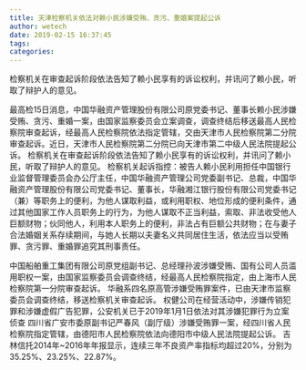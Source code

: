 ```yaml
---
title: 天津检察机关依法对赖小民涉嫌受贿、贪污、重婚案提起公诉
author: wetech
date: 2019-02-15 16:37:45
tags: 
categories: 
---
```

检察机关在审查起诉阶段依法告知了赖小民享有的诉讼权利，并讯问了赖小民，听取了辩护人的意见。
<!-- more -->
最高检15日消息，中国华融资产管理股份有限公司原党委书记、董事长赖小民涉嫌受贿、贪污、重婚一案，由国家监察委员会立案调查，调查终结后移送最高人民检察院审查起诉，经最高人民检察院依法指定管辖，交由天津市人民检察院第二分院审查起诉。近日，天津市人民检察院第二分院已向天津市第二中级人民法院提起公诉。
检察机关在审查起诉阶段依法告知了赖小民享有的诉讼权利，并讯问了赖小民，听取了辩护人的意见。
检察机关起诉指控：被告人赖小民利用担任中国银行业监督管理委员会办公厅主任，中国华融资产管理公司党委副书记、总裁，中国华融资产管理股份有限公司党委书记、董事长，华融湘江银行股份有限公司党委书记（兼）等职务上的便利，为他人谋取利益，或利用职权、地位形成的便利条件，通过其他国家工作人员职务上的行为，为他人谋取不正当利益，索取、非法收受他人巨额财物；伙同他人，利用本人职务上的便利，非法占有巨额公共财物；在与妻子合法婚姻关系存续期间，与她人长期以夫妻名义共同居住生活，依法应当以受贿罪、贪污罪、重婚罪追究其刑事责任。
 
 
中国船舶重工集团有限公司原党组副书记、总经理孙波涉嫌受贿、国有公司人员滥用职权一案，由国家监察委员会调查终结，经最高人民检察院指定，由上海市人民检察院第一分院审查起诉。
华融系四名原高管涉嫌受贿罪案件，已由天津市监察委员会调查终结，移送检察机关审查起诉。
权健公司在经营活动中，涉嫌传销犯罪和涉嫌虚假广告犯罪，公安机关已于2019年1月1日依法对其涉嫌犯罪行为立案侦查
四川省广安市委原副书记严春风（副厅级）涉嫌受贿罪一案，经四川省人民检察院指定管辖，由德阳市人民检察院依法向德阳市中级人民法院提起公诉。
吉林信托2014年~2016年年报显示，连续三年不良资产率指标均超过20%，分别为35.25%、23.25%、22.87%。
